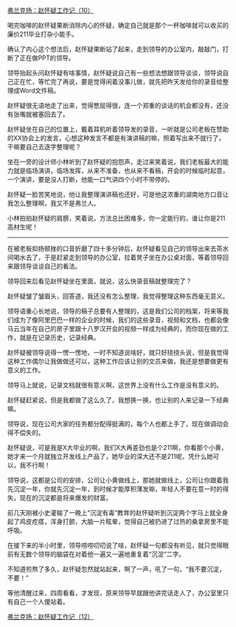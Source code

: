 <p></p><a href="https://zhuanlan.zhihu.com/p/68465902" data-draft-node="block" data-draft-type="link-card" data-image="https://pic3.zhimg.com/v2-aafaf99ec992348014664061e888a546_180x120.jpg" data-image-width="814" data-image-height="361" class="internal">弗兰克扬：赵怀疑工作记（10）</a><p>喝完咖啡的赵怀疑果断消除内心的怀疑，确定自己就是那个一杯咖啡就可以收买的廉价211毕业打杂小能手。</p><p>确认了内心这个想法后，赵怀疑果断站了起来，走到领导的办公室内，敲敲门，打断了正在做PPT的领导。</p><p>领导抬起头问赵怀疑有啥事情，赵怀疑说自己有一些想法想跟领导谈谈，领导说自己正在忙，等忙完了再说，要是觉得闲着没事儿做，就先把昨天发给你的录音给整理成Word文件稿。</p><p>赵怀疑很无语地走了出来，觉得憋屈得很，连一个郑重的谈话的机会都没有，还没有张嘴就被塞回去了。</p><p>赵怀疑坐在自己的位置上，戴着耳机听着领导发的录音，一听就是公司老板在赞助的XX协会上的发言，心想这种发言不都是有演讲稿的嘛，照着写出来不就行了，干嘛要自己去逐字整理呢？</p><p>坐在一旁的设计师小林听到了赵怀疑的抱怨声，走过来笑着说，我们老板最大的能力就是临场演讲，临场发挥，从来不准备，也从来不看稿，开会的时候临时起意，一个演讲，要是没人打断，他能一口气讲四个小时不带停的。</p><p>赵怀疑一脸苦笑地说，他让我整理演讲稿也还好，可是他这浓重的湖南地方口音让我怎么整理啊，我又不是弗兰人。</p><p>小林拍拍赵怀疑的肩膀，笑着说，方法总比困难多，你一定能行的，谁让你是211高材生呢！</p><hr/><p>在被老板抑扬顿挫的口音折磨了四十多分钟后，赵怀疑看见自己的领导出来去茶水间喝水去了，于是赶紧走到领导的办公室，拉着凳子坐在办公桌对面，等着领导回来跟领导谈谈自己的看法。</p><p>领导回来后看见赵怀疑坐在里面，就说，这么快录音稿就整理完了？</p><p>赵怀疑皱了皱眉头，回答道，我还没有怎么整理，我觉得整理这种东西毫无意义。</p><p>领导语重心长地说，领导的稿子总要有人整理的，这是我们公司的档案，将来等我们成为了像阿里巴巴一样的企业的时候，我们的这些录音，视频和文档，也都会像马云当年在自己的房子里跟十八罗汉开会的视频一样成为经典的，而你现在做的工作，就是在记录历史，记录经典。</p><p>赵怀疑被领导说得一愣一愣地，一时不知道说啥好，就只好挠挠头说，但是我觉得这种工作偶尔让我做做还可以，这种工作应该让别的文员来做，我还是想要做更有意义的工作。</p><p>领导马上就说，记录文档就很有意义啊，这世界上没有什么工作是没有意义的。</p><p>赵怀疑赶紧说，但是我都做了这么久了，我想换一换，也让别的人来记录一下经典嘛。</p><p>领导说，现在公司大家的任务都分配得挺满的，每个人也都上手了，现在做调动会得不偿失的。</p><p>赵怀疑说，可是我是X大毕业的啊，我们X大再差劲也是个211啊，你看那个小黄，她才来一个月就独立开发线上产品了，她毕业的深大还不是211呢，凭什么她可以，我不行啊！</p><p>领导说，这都是公司的安排，公司让小黄做线上，那她就做线上，公司让你跟着我先沉淀一年，你就先沉淀一年，到时候才能厚积薄发嘛，年轻人不要在意一时的得失，现在的沉淀都是将来爆发的财富。</p><p>前几天刚被小史灌输了一晚上“沉淀有毒”教育的赵怀疑听到沉淀两个字马上就全身起了鸡皮疙瘩，浑身打颤，大脑一片眩晕，觉得自己被扔进了过热的桑拿房里不能呼吸。</p><p>在接下来的半小时里，领导唠唠叨叨说了啥，赵怀疑一句都没有听见，就只觉得眼前有无数个领导的脑袋在对着他一遍又一遍地重复着“沉淀”二字。</p><p>不知道煎熬了多久，赵怀疑忽然就站起来，啊了一声，吼了一句，“我不要沉淀，不要！”</p><p>等他清醒过来，四周看看，才发现，原来领导早就跟他讲完话走人了，办公室里只有自己一个人傻站着。</p><a href="https://zhuanlan.zhihu.com/p/69361604" data-draft-node="block" data-draft-type="link-card" data-image="https://pic1.zhimg.com/v2-db751f07c01f50e2c71b9e60a1467c98_180x120.jpg" data-image-width="792" data-image-height="325" class="internal">弗兰克扬：赵怀疑工作记（12）</a><p></p>